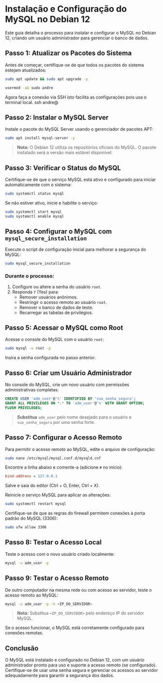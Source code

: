 # Instalação e Configuração do MySQL no Debian 12

Este guia detalha o processo para instalar e configurar o MySQL no Debian 12, criando um usuário administrador para gerenciar o banco de dados.

## Passo 1: Atualizar os Pacotes do Sistema
Antes de começar, certifique-se de que todos os pacotes do sistema estejam atualizados:


```bash
sudo apt update && sudo apt upgrade -y
```
```bash
usermod -aG sudo andre
```
Agora faça a conexão via SSH isto facilita as configurações pois usa o terminal local.
ssh andre@<servidor>



## Passo 2: Instalar o MySQL Server
Instale o pacote do MySQL Server usando o gerenciador de pacotes APT:

```bash
sudo apt install mysql-server -y
```

> **Nota:** O Debian 12 utiliza os repositórios oficiais do MySQL. O pacote instalado será a versão mais estável disponível.

## Passo 3: Verificar o Status do MySQL
Certifique-se de que o serviço MySQL está ativo e configurado para iniciar automaticamente com o sistema:

```bash
sudo systemctl status mysql
```

Se não estiver ativo, inicie e habilite o serviço:

```bash
sudo systemctl start mysql
sudo systemctl enable mysql
```

## Passo 4: Configurar o MySQL com `mysql_secure_installation`
Execute o script de configuração inicial para melhorar a segurança do MySQL:

```bash
sudo mysql_secure_installation
```

### Durante o processo:
1. Configure ou altere a senha do usuário `root`.
2. Responda `Y` (Yes) para:
   - Remover usuários anônimos.
   - Restringir o acesso remoto ao usuário `root`.
   - Remover o banco de dados de teste.
   - Recarregar as tabelas de privilégios.

## Passo 5: Acessar o MySQL como Root
Acesse o console do MySQL com o usuário `root`:

```bash
sudo mysql -u root -p
```

Insira a senha configurada no passo anterior.

## Passo 6: Criar um Usuário Administrador
No console do MySQL, crie um novo usuário com permissões administrativas completas:

```sql
CREATE USER 'adm_user'@'%' IDENTIFIED BY 'sua_senha_segura';
GRANT ALL PRIVILEGES ON *.* TO 'adm_user'@'%' WITH GRANT OPTION;
FLUSH PRIVILEGES;
```

> **Substitua** `adm_user` pelo nome desejado para o usuário e `sua_senha_segura` por uma senha forte.

## Passo 7: Configurar o Acesso Remoto
Para permitir o acesso remoto ao MySQL, edite o arquivo de configuração:

```bash
sudo nano /etc/mysql/mysql.conf.d/mysqld.cnf
```

Encontre a linha abaixo e comente-a (adicione `#` no início):

```ini
bind-address = 127.0.0.1
```

Salve e saia do editor (Ctrl + O, Enter, Ctrl + X).

Reinicie o serviço MySQL para aplicar as alterações:

```bash
sudo systemctl restart mysql
```

Certifique-se de que as regras do firewall permitem conexões à porta padrão do MySQL (3306):

```bash
sudo ufw allow 3306
```

## Passo 8: Testar o Acesso Local
Teste o acesso com o novo usuário criado localmente:

```bash
mysql -u adm_user -p
```

## Passo 9: Testar o Acesso Remoto
De outro computador na mesma rede ou com acesso ao servidor, teste o acesso remoto ao MySQL:

```bash
mysql -u adm_user -p -h <IP_DO_SERVIDOR>
```

> **Nota:** Substitua `<IP_DO_SERVIDOR>` pelo endereço IP do servidor MySQL. 

Se o acesso funcionar, o MySQL está corretamente configurado para conexões remotas.

## Conclusão
O MySQL está instalado e configurado no Debian 12, com um usuário administrador pronto para uso e suporte a acesso remoto (se configurado). Certifique-se de usar uma senha segura e gerenciar os acessos ao servidor adequadamente para garantir a segurança dos dados.
```
